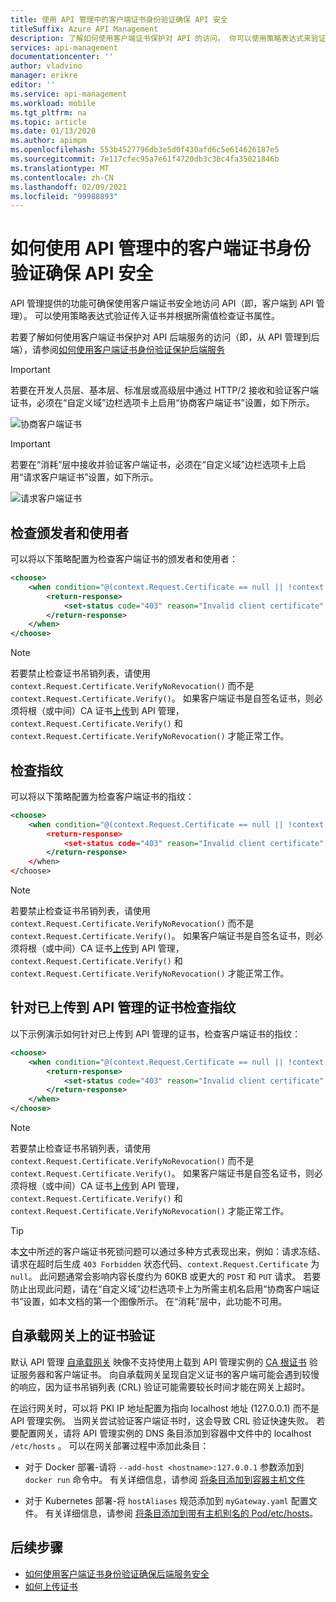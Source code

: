 ```yaml
---
title: 使用 API 管理中的客户端证书身份验证确保 API 安全
titleSuffix: Azure API Management
description: 了解如何使用客户端证书保护对 API 的访问。 你可以使用策略表达式来验证传入证书。
services: api-management
documentationcenter: ''
author: vladvino
manager: erikre
editor: ''
ms.service: api-management
ms.workload: mobile
ms.tgt_pltfrm: na
ms.topic: article
ms.date: 01/13/2020
ms.author: apimpm
ms.openlocfilehash: 553b4527796db3e5d0f430afd6c5e614626187e5
ms.sourcegitcommit: 7e117cfec95a7e61f4720db3c36c4fa35021846b
ms.translationtype: MT
ms.contentlocale: zh-CN
ms.lasthandoff: 02/09/2021
ms.locfileid: "99988893"
---
```

# <a name="how-to-secure-apis-using-client-certificate-authentication-in-api-management"></a>如何使用 API 管理中的客户端证书身份验证确保 API 安全

API 管理提供的功能可确保使用客户端证书安全地访问 API（即，客户端到 API 管理）。 可以使用策略表达式验证传入证书并根据所需值检查证书属性。

若要了解如何使用客户端证书保护对 API 后端服务的访问（即，从 API 管理到后端），请参阅[如何使用客户端证书身份验证保护后端服务](./api-management-howto-mutual-certificates.md)

> [!IMPORTANT]
> 若要在开发人员层、基本层、标准层或高级层中通过 HTTP/2 接收和验证客户端证书，必须在“自定义域”边栏选项卡上启用“协商客户端证书”设置，如下所示。

![协商客户端证书](./media/api-management-howto-mutual-certificates-for-clients/negotiate-client-certificate.png)

> [!IMPORTANT]
> 若要在“消耗”层中接收并验证客户端证书，必须在“自定义域”边栏选项卡上启用“请求客户端证书”设置，如下所示。

![请求客户端证书](./media/api-management-howto-mutual-certificates-for-clients/request-client-certificate.png)

## <a name="checking-the-issuer-and-subject"></a>检查颁发者和使用者

可以将以下策略配置为检查客户端证书的颁发者和使用者：

```xml
<choose>
    <when condition="@(context.Request.Certificate == null || !context.Request.Certificate.Verify() || context.Request.Certificate.Issuer != "trusted-issuer" || context.Request.Certificate.SubjectName.Name != "expected-subject-name")" >
        <return-response>
            <set-status code="403" reason="Invalid client certificate" />
        </return-response>
    </when>
</choose>
```

> [!NOTE]
> 若要禁止检查证书吊销列表，请使用 `context.Request.Certificate.VerifyNoRevocation()` 而不是 `context.Request.Certificate.Verify()`。
> 如果客户端证书是自签名证书，则必须将根（或中间）CA 证书[上传](api-management-howto-ca-certificates.md)到 API 管理，`context.Request.Certificate.Verify()` 和 `context.Request.Certificate.VerifyNoRevocation()` 才能正常工作。

## <a name="checking-the-thumbprint"></a>检查指纹

可以将以下策略配置为检查客户端证书的指纹：

```xml
<choose>
    <when condition="@(context.Request.Certificate == null || !context.Request.Certificate.Verify() || context.Request.Certificate.Thumbprint != "DESIRED-THUMBPRINT-IN-UPPER-CASE")" >
        <return-response>
            <set-status code="403" reason="Invalid client certificate" />
        </return-response>
    </when>
</choose>
```

> [!NOTE]
> 若要禁止检查证书吊销列表，请使用 `context.Request.Certificate.VerifyNoRevocation()` 而不是 `context.Request.Certificate.Verify()`。
> 如果客户端证书是自签名证书，则必须将根（或中间）CA 证书[上传](api-management-howto-ca-certificates.md)到 API 管理，`context.Request.Certificate.Verify()` 和 `context.Request.Certificate.VerifyNoRevocation()` 才能正常工作。

## <a name="checking-a-thumbprint-against-certificates-uploaded-to-api-management"></a>针对已上传到 API 管理的证书检查指纹

以下示例演示如何针对已上传到 API 管理的证书，检查客户端证书的指纹：

```xml
<choose>
    <when condition="@(context.Request.Certificate == null || !context.Request.Certificate.Verify()  || !context.Deployment.Certificates.Any(c => c.Value.Thumbprint == context.Request.Certificate.Thumbprint))" >
        <return-response>
            <set-status code="403" reason="Invalid client certificate" />
        </return-response>
    </when>
</choose>

```

> [!NOTE]
> 若要禁止检查证书吊销列表，请使用 `context.Request.Certificate.VerifyNoRevocation()` 而不是 `context.Request.Certificate.Verify()`。
> 如果客户端证书是自签名证书，则必须将根（或中间）CA 证书[上传](api-management-howto-ca-certificates.md)到 API 管理，`context.Request.Certificate.Verify()` 和 `context.Request.Certificate.VerifyNoRevocation()` 才能正常工作。

> [!TIP]
> 本[文](https://techcommunity.microsoft.com/t5/Networking-Blog/HTTPS-Client-Certificate-Request-freezes-when-the-Server-is/ba-p/339672)中所述的客户端证书死锁问题可以通过多种方式表现出来，例如：请求冻结、请求在超时后生成 `403 Forbidden` 状态代码、`context.Request.Certificate` 为 `null`。 此问题通常会影响内容长度约为 60KB 或更大的 `POST` 和 `PUT` 请求。
> 若要防止出现此问题，请在“自定义域”边栏选项卡上为所需主机名启用“协商客户端证书”设置，如本文档的第一个图像所示。 在“消耗”层中，此功能不可用。

## <a name="certificate-validation-in-self-hosted-gateway"></a>自承载网关上的证书验证

默认 API 管理 [自承载网关](self-hosted-gateway-overview.md) 映像不支持使用上载到 API 管理实例的 [CA 根证书](api-management-howto-ca-certificates.md) 验证服务器和客户端证书。 向自承载网关呈现自定义证书的客户端可能会遇到较慢的响应，因为证书吊销列表 (CRL) 验证可能需要较长时间才能在网关上超时。 

在运行网关时，可以将 PKI IP 地址配置为指向 localhost 地址 (127.0.0.1) 而不是 API 管理实例。 当网关尝试验证客户端证书时，这会导致 CRL 验证快速失败。 若要配置网关，请将 API 管理实例的 DNS 条目添加到容器中文件中的 localhost `/etc/hosts` 。 可以在网关部署过程中添加此条目：
 
* 对于 Docker 部署-请将 `--add-host <hostname>:127.0.0.1` 参数添加到 `docker run` 命令中。 有关详细信息，请参阅 [将条目添加到容器主机文件](https://docs.docker.com/engine/reference/commandline/run/#add-entries-to-container-hosts-file---add-host)
 
* 对于 Kubernetes 部署-将 `hostAliases` 规范添加到 `myGateway.yaml` 配置文件。 有关详细信息，请参阅 [将条目添加到带有主机别名的 Pod/etc/hosts](https://kubernetes.io/docs/concepts/services-networking/add-entries-to-pod-etc-hosts-with-host-aliases/)。




## <a name="next-steps"></a>后续步骤

-   [如何使用客户端证书身份验证确保后端服务安全](./api-management-howto-mutual-certificates.md)
-   [如何上传证书](./api-management-howto-mutual-certificates.md)
